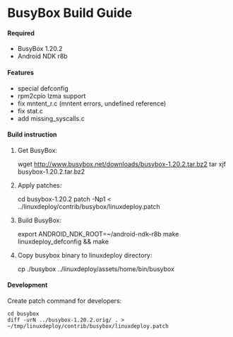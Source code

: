 BusyBox Build Guide
===================

#### Required ####
* BusyBox 1.20.2
* Android NDK r8b

#### Features ####
* special defconfig
* rpm2cpio lzma support
* fix mntent_r.c (mntent errors, undefined reference) 
* fix stat.c
* add missing_syscalls.c

#### Build instruction ####

1) Get BusyBox:

    wget http://www.busybox.net/downloads/busybox-1.20.2.tar.bz2
    tar xjf busybox-1.20.2.tar.bz2

2) Apply patches:

    cd busybox-1.20.2
    patch -Np1 < ../linuxdeploy/contrib/busybox/linuxdeploy.patch

3) Build BusyBox:

    export ANDROID_NDK_ROOT=~/android-ndk-r8b
    make linuxdeploy_defconfig && make

4) Copy busybox binary to linuxdeploy directory:

	cp ./busybox ../linuxdeploy/assets/home/bin/busybox


#### Development ####

Create patch command for developers:

    cd busybox
    diff -urN ../busybox-1.20.2.orig/ . > ~/tmp/linuxdeploy/contrib/busybox/linuxdeploy.patch
